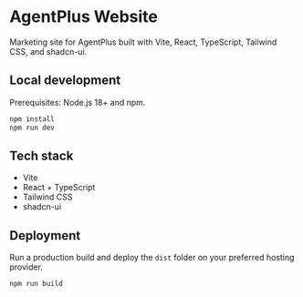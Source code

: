 # AgentPlus Website

Marketing site for AgentPlus built with Vite, React, TypeScript, Tailwind CSS, and shadcn-ui.

## Local development

Prerequisites: Node.js 18+ and npm.

```sh
npm install
npm run dev
```

## Tech stack

- Vite
- React + TypeScript
- Tailwind CSS
- shadcn-ui

## Deployment

Run a production build and deploy the `dist` folder on your preferred hosting provider.

```sh
npm run build
```

